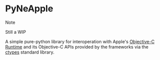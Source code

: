# PyNeApple

> [!NOTE]  
> Still a WIP

A simple pure-python library for interoperation with Apple's [Objective-C Runtime](<https://developer.apple.com/documentation/objectivec?language=objc>) and its Objective-C APIs provided by the frameworks via the [ctypes](<https://docs.python.org/3/library/ctypes.html>) standard library.
